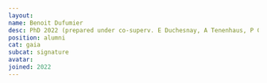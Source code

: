 ```yaml
---
layout:
name: Benoit Dufumier
desc: PhD 2022 (prepared under co-superv. E Duchesnay, A Tenenhaus, P Gori and A Grigis)
position: alumni
cat: gaia
subcat: signature
avatar:
joined: 2022
---
```



